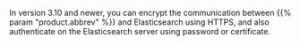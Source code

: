 ---
---
<!-- DISCLAIMER: This file is based on the syslog-ng Open Source Edition documentation https://github.com/balabit/syslog-ng-ose-guides/commit/2f4a52ee61d1ea9ad27cb4f3168b95408fddfdf2 and is used under the terms of The syslog-ng Open Source Edition Documentation License. The file has been modified by Axoflow. -->
In version 3.10 and newer, you can encrypt the communication between {{% param "product.abbrev" %}} and Elasticsearch using HTTPS, and also authenticate on the Elasticsearch server using password or certificate.
